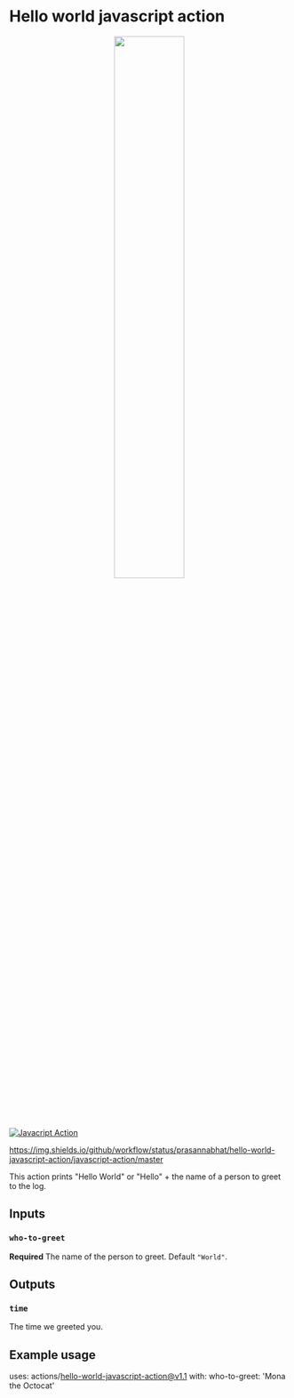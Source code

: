 # Hello world javascript action

<p align="center">
<img src="https://user-images.githubusercontent.com/8661268/70233652-4aa6d180-175f-11ea-8524-2344e0d3935c.png" width="50%">
</p>

[![Javacript Action](https://github.com/prasannabhat/hello-world-javascript-action/workflows/Bjavascript-action/badge.svg?branch=master)](https://github.com/prasannabhat/hello-world-javascript-action/actions)

https://img.shields.io/github/workflow/status/prasannabhat/hello-world-javascript-action/javascript-action/master

This action prints "Hello World" or "Hello" + the name of a person to greet to the log.

## Inputs

### `who-to-greet`

**Required** The name of the person to greet. Default `"World"`.

## Outputs

### `time`

The time we greeted you.

## Example usage

uses: actions/hello-world-javascript-action@v1.1
with:
  who-to-greet: 'Mona the Octocat'
